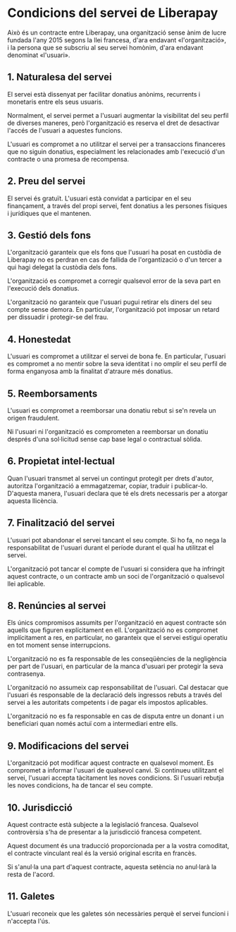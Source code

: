 # Condicions del servei de Liberapay

Això és un contracte entre Liberapay, una organització sense ànim de lucre
fundada l'any 2015 segons la llei francesa, d'ara endavant «l'organització», i
la persona que se subscriu al seu servei homònim, d'ara endavant denominat
«l'usuari».

## 1. Naturalesa del servei

El servei està dissenyat per facilitar donatius anònims, recurrents i monetaris
entre els seus usuaris.

Normalment, el servei permet a l'usuari augmentar la visibilitat del seu perfil
de diverses maneres, però l'organització es reserva el dret de desactivar
l'accés de l'usuari a aquestes funcions.

L'usuari es compromet a no utilitzar el servei per a transaccions financeres
que no siguin donatius, especialment les relacionades amb l'execució d'un
contracte o una promesa de recompensa.

## 2. Preu del servei

El servei és gratuït. L'usuari està convidat a participar en el seu finançament,
a través del propi servei, fent donatius a les persones físiques i jurídiques
que el mantenen.

## 3. Gestió dels fons

L'organització garanteix que els fons que l'usuari ha posat en custòdia de
Liberapay no es perdran en cas de fallida de l'organtizació o d'un tercer a qui
hagi delegat la custòdia dels fons.

L'organització es compromet a corregir qualsevol error de la seva part en
l'execució dels donatius.

L'organització no garanteix que l'usuari pugui retirar els diners del seu compte
sense demora. En particular, l'organització pot imposar un retard per dissuadir
i protegir-se del frau.

## 4. Honestedat

L'usuari es compromet a utilitzar el servei de bona fe. En particular, l'usuari
es compromet a no mentir sobre la seva identitat i no omplir el seu perfil de
forma enganyosa amb la finalitat d'atraure més donatius.

## 5. Reemborsaments

L'usuari es compromet a reemborsar una donatiu rebut si se'n revela un origen
fraudulent.

Ni l'usuari ni l'organització es comprometen a reemborsar un donatiu després
d'una sol·licitud sense cap base legal o contractual sòlida.

## 6. Propietat intel·lectual

Quan l'usuari transmet al servei un contingut protegit per drets d'autor,
autoritza l'organització a emmagatzemar, copiar, traduir i publicar-lo.
D'aquesta manera, l'usuari declara que té els drets necessaris per a atorgar
aquesta llicència.

## 7. Finalització del servei

L'usuari pot abandonar el servei tancant el seu compte. Si ho fa, no nega la
responsabilitat de l'usuari durant el període durant el qual ha utilitzat el
servei.

L'organització pot tancar el compte de l'usuari si considera que ha infringit
aquest contracte, o un contracte amb un soci de l'organització o qualsevol llei
aplicable.

## 8. Renúncies al servei

Els únics compromisos assumits per l'organització en aquest contracte són
aquells que figuren explícitament en ell. L'organització no es compromet
implícitament a res, en particular, no garanteix que el servei estigui operatiu
en tot moment sense interrupcions.

L'organització no es fa responsable de les conseqüències de la negligència per
part de l'usuari, en particular de la manca d'usuari per protegir la seva
contrasenya.

L'organització no assumeix cap responsabilitat de l'usuari. Cal destacar que
l'usuari és responsable de la declaració dels ingressos rebuts a través del
servei a les autoritats competents i de pagar els impostos aplicables.

L'organització no es fa responsable en cas de disputa entre un donant i un
beneficiari quan només actuï com a intermediari entre ells.

## 9. Modificacions del servei

L'organització pot modificar aquest contracte en qualsevol moment. Es compromet
a informar l'usuari de qualsevol canvi. Si continueu utilitzant el servei,
l'usuari accepta tàcitament les noves condicions. Si l'usuari rebutja les noves
condicions, ha de tancar el seu compte.

## 10. Jurisdicció

Aquest contracte està subjecte a la legislació francesa. Qualsevol controvèrsia
s'ha de presentar a la jurisdicció francesa competent.

Aquest document és una traducció proporcionada per a la vostra comoditat, el
contracte vinculant real és la versió original escrita en francès.

Si s'anul·la una part d'aquest contracte, aquesta setència no anul·larà la resta
de l'acord.

## 11. Galetes

L'usuari reconeix que les galetes són necessàries perquè el servei funcioni i
n'accepta l'ús.
